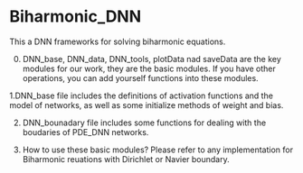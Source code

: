 # Biharmonic_DNN
This a DNN frameworks for solving biharmonic equations.  

0. DNN_base, DNN_data, DNN_tools, plotData nad saveData are the key modules for our work, they are the basic modules. If you have other operations, you can add yourself functions into these modules.

1.DNN_base file includes the definitions of activation functions and the model of networks, as well as some initialize methods of weight and bias. 

2. DNN_bounadary file includes some functions for dealing with the boudaries of PDE_DNN networks.

3. How to use these basic modules? Please refer to any implementation for Biharmonic reuations with Dirichlet or Navier boundary.
